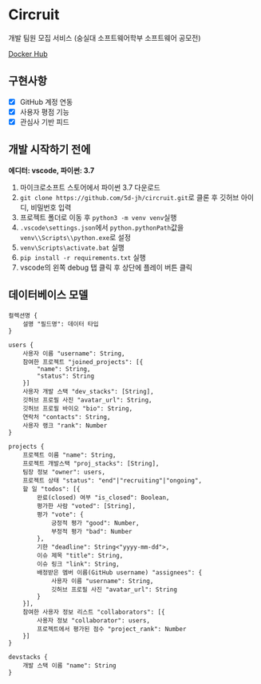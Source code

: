 # Circruit
개발 팀원 모집 서비스 (숭실대 소프트웨어학부 소프트웨어 공모전)

[Docker Hub](https://cloud.docker.com/repository/docker/subacc09/circruit_flask)

## 구현사항
 - [x] GitHub 계정 연동
 - [x] 사용자 평점 기능
 - [x] 관심사 기반 피드

## 개발 시작하기 전에
**에디터: vscode, 파이썬: 3.7**
1. 마이크로소프트 스토어에서 파이썬 3.7 다운로드
2. `git clone https://github.com/5d-jh/circruit.git`로 클론 후 깃허브 아이디, 비밀번호 입력
3. 프로젝트 폴더로 이동 후 `python3 -m venv venv`실행
4. `.vscode\settings.json`에서 `python.pythonPath`값을 `venv\\Scripts\\python.exe`로 설정
5. `venv\Scripts\activate.bat` 실행
6. `pip install -r requirements.txt` 실행
7. vscode의 왼쪽 debug 탭 클릭 후 상단에 플레이 버튼 클릭

## 데이터베이스 모델
```
컬렉션명 {
    설명 "필드명": 데이터 타입
}
```

```
users {
    사용자 이름 "username": String,
    참여한 프로젝트 "joined_projects": [{
        "name": String,
        "status": String
    }]
    사용자 개발 스택 "dev_stacks": [String],
    깃허브 프로필 사진 "avatar_url": String,
    깃허브 프로필 바이오 "bio": String,
    연락처 "contacts": String,
    사용자 랭크 "rank": Number
}

projects {
    프로젝트 이름 "name": String,
    프로젝트 개발스택 "proj_stacks": [String],
    팀장 정보 "owner": users,
    프로젝트 상태 "status": "end"|"recruiting"|"ongoing",
    할 일 "todos": [{
        완료(closed) 여부 "is_closed": Boolean,
        평가한 사람 "voted": [String],
        평가 "vote": {
            긍정적 평가 "good": Number,
            부정적 평가 "bad": Number
        },
        기한 "deadline": String<"yyyy-mm-dd">,
        이슈 제목 "title": String,
        이슈 링크 "link": String,
        배정받은 멤버 이름(GitHub username) "assignees": {
            사용자 이름 "username": String,
            깃허브 프로필 사진 "avatar_url": String
        }
    }],
    참여한 사용자 정보 리스트 "collaborators": [{
        사용자 정보 "collaborator": users,
        프로젝트에서 평가된 점수 "project_rank": Number
    }]
}

devstacks {
    개발 스택 이름 "name": String
}
```
